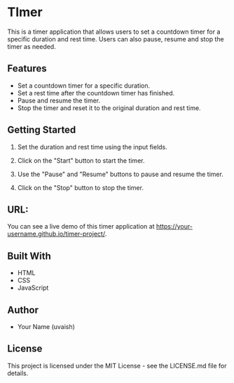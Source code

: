 <!-- @format -->

# TImer

This is a timer application that allows users to set a countdown timer for a specific duration and rest time. Users can also pause, resume and stop the timer as needed.

## Features

-   Set a countdown timer for a specific duration.
-   Set a rest time after the countdown timer has finished.
-   Pause and resume the timer.
-   Stop the timer and reset it to the original duration and rest time.

## Getting Started

1. Set the duration and rest time using the input fields.

2. Click on the "Start" button to start the timer.

3. Use the "Pause" and "Resume" buttons to pause and resume the timer.

4. Click on the "Stop" button to stop the timer.

## URL:

You can see a live demo of this timer application at https://your-username.github.io/timer-project/.

## Built With

-   HTML
-   CSS
-   JavaScript

## Author

-   Your Name (uvaish)

## License

This project is licensed under the MIT License - see the LICENSE.md file for details.
